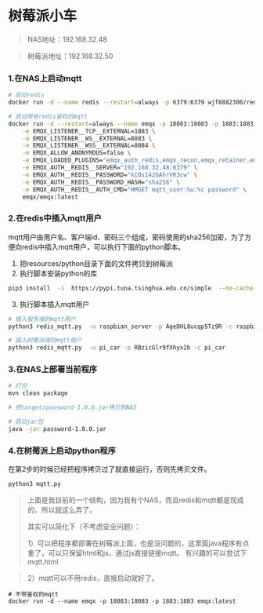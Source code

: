 # 树莓派小车
> NAS地址：192.168.32.48

> 树莓派地址：192.168.32.50

### 1.在NAS上启动mqtt
```bash
# 启动redis
docker run -d --name redis --restart=always -p 6379:6379 wjf8882300/redis:latest

# 启动带有redis鉴权的mqtt
docker run -d --restart=always --name emqx -p 18083:18083 -p 1883:1883 -p 8083:8083 -p 8084:8084 \
    -e EMQX_LISTENER__TCP__EXTERNAL=1883 \
    -e EMQX_LISTENER__WS__EXTERNAL=8083 \
    -e EMQX_LISTENER__WSS__EXTERNAL=8084 \
    -e EMQX_ALLOW_ANONYMOUS=false \
    -e EMQX_LOADED_PLUGINS="emqx_auth_redis,emqx_recon,emqx_retainer,emqx_management,emqx_dashboard" \
    -e EMQX_AUTH__REDIS__SERVER="192.168.32.48:6379" \
    -e EMQX_AUTH__REDIS__PASSWORD="kCOs142GAhrVR3cw" \
    -e EMQX_AUTH__REDIS__PASSWORD_HASH="sha256" \
    -e EMQX_AUTH__REDIS__AUTH_CMD="HMGET mqtt_user:%u:%c password" \
    emqx/emqx:latest   
```

### 2.在redis中插入mqtt用户
mqtt用户由用户名、客户端id、密码三个组成，密码使用的sha256加密，为了方便向redis中插入mqtt用户，可以执行下面的python脚本。
1) 把resources/python目录下面的文件拷贝到树莓派
2) 执行脚本安装python的库
```bash
pip3 install  -i  https://pypi.tuna.tsinghua.edu.cn/simple  --no-cache-dir -r requirements.txt
```
3) 执行脚本插入mqtt用户
```bash
# 插入服务端的mqtt用户
python3 redis_mqtt.py  -u raspbian_server -p AgeDHL8ucqp5Tz9R -c raspbian_server

# 插入树莓派端的mqtt用户
python3 redis_mqtt.py  -u pi_car -p RBzicGlr9fXhyx2b -c pi_car
```


### 3.在NAS上部署当前程序
```bash
# 打包
mvn clean package

# 把target/password-1.0.0.jar拷贝到NAS

# 启动jar包
java -jar password-1.0.0.jar
```

### 4.在树莓派上启动python程序
在第2步的时候已经把程序拷贝过了就直接运行，否则先拷贝文件。
```bash
python3 mqtt.py    
```

> 上面是我目前的一个结构，因为我有个NAS，而且redis和mqtt都是现成的，所以就这么弄了。
> 
> 其实可以简化下（不考虑安全问题）：
> 
> 1）可以把程序都部署在树莓派上面，也是没问题的，这里面java程序有点重了，可以只保留html和js，通过js直接链接mqtt。
> 有兴趣的可以尝试下mqtt.html

> 
> 2）mqtt可以不用redis，直接启动就好了。
```
# 不带鉴权的mqtt
docker run -d --name emqx -p 18083:18083 -p 1883:1883 emqx:latest
```